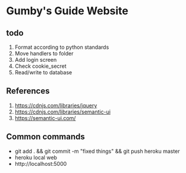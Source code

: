 # **Gumby's Guide Website**

## todo
1. Format according to python standards
2. Move handlers to folder
3. Add login screen
7. Check cookie_secret
8. Read/write to database

## References
1. https://cdnjs.com/libraries/jquery
2. https://cdnjs.com/libraries/semantic-ui
3. https://semantic-ui.com/

## Common commands
- git add . && git commit -m "fixed things" && git push heroku master
- heroku local web
- http://localhost:5000
